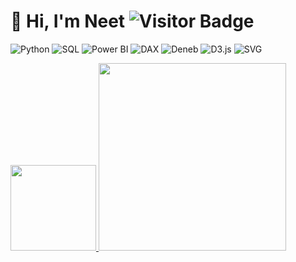 # 👋 Hi, I'm Neet <img src="https://komarev.com/ghpvc/?username=neetmadann&color=e91e63" alt="Visitor Badge" />
![Python](https://img.shields.io/badge/Python-e91e63?labelColor=000000&logo=Python&logoColor=e91e63)
![SQL](https://img.shields.io/badge/SQL-e91e63?labelColor=000000&logo=MySQL&logoColor=white)
![Power BI](https://img.shields.io/badge/Power%20BI-e91e63?labelColor=000000&logo=Power-BI&logoColor=e91e63)
![DAX](https://img.shields.io/badge/DAX-e91e63?labelColor=000000&logo=Microsoft&logoColor=e91e63)
![Deneb](https://img.shields.io/badge/Deneb-e91e63?labelColor=000000&logo=Vega&logoColor=e91e63)
![D3.js](https://img.shields.io/badge/D3.js-e91e63?labelColor=000000&logo=D3.js&logoColor=e91e63)
![SVG](https://img.shields.io/badge/SVG-e91e63?labelColor=000000&logo=svg&logoColor=e91e63)


<a href="https://github.com/neetmadann">
  <img height="137px" src="https://github-readme-stats.vercel.app/api?username=neetmadann&hide_title=true&hide_border=true&show_icons=true&include_all_commits=true&count_private=true&line_height=21&text_color=ffffff&icon_color=ffffff&bg_color=0,2a5298,c471ed,f06292,CCFF00&theme=graywhite" />
  <img height="300px" src="https://github-readme-stats.vercel.app/api/top-langs/?username=neetmadann&hide=html&hide_title=true&hide_border=true&layout=compact&langs_count=6&text_color=ffffff&icon_color=ffffff&bg_color=0,2a5298,c471ed,f06292,CCFF00&theme=graywhite" />
